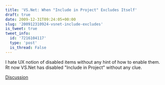 ```yaml
---
title: 'VS.Net: When "Include in Project" Excludes Itself'
draft: true
date: 2009-12-31T09:24:05+00:00
slug: '200912310924-vsnet-include-excludes'
is_tweet: true
tweet_info:
  id: '7216104117'
  type: 'post'
  is_thread: False
---
```




I hate UX notion of disabled items without any hint of how to enable them. Rt now VS.Net has disabled "Include in Project" without any clue.

[Discussion](https://x.com/sytelus/status/7216104117)
